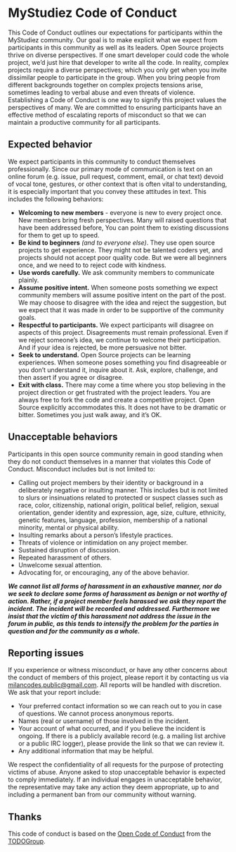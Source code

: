 # MyStudiez Code of Conduct
This Code of Conduct outlines our expectations for participants within the MyStudiez community.
Our goal is to make explicit what we expect from participants in this community as well as its leaders.
Open Source projects thrive on diverse perspectives.
If one smart developer could code the whole project, we’d just hire that developer to write all the code.
In reality, complex projects require a diverse perspectives;
which you only get when you invite dissimilar people to participate in the group.
When you bring people from different backgrounds together on complex projects tensions arise,
sometimes leading to verbal abuse and even threats of violence.
Establishing a Code of Conduct is one way to signify this project values the perspectives of many.
We are committed to ensuring participants have an effective method of escalating reports of misconduct
so that we can maintain a productive community for all participants.

## Expected behavior
We expect participants in this community to conduct themselves professionally.
Since our primary mode of communication is text on an online forum (e.g. issue, pull request, comment, email, or chat text)
devoid of vocal tone, gestures, or other context that is often vital to understanding,
it is especially important that you convey these attitudes in text.
This includes the following behaviors:
- **Welcoming to new members** - everyone is new to every project once. New members bring fresh perspectives.
  Many will raised questions that have been addressed before,
  You can point them to existing discussions for them to get up to speed.
- **Be kind to beginners** *(and to everyone else)*.
  They use open source projects to get experience.
  They might not be talented coders yet, and projects should not accept poor quality code.
  But we were all beginners once, and we need to to reject code with kindness.
- **Use words carefully.** We ask community members to communicate plainly.
- **Assume positive intent.**
  When someone posts something we expect community members will assume positive intent on the part of the post.
  We may choose to disagree with the idea and reject the suggestion,
  but we expect that it was made in order to be supportive of the community goals.
- **Respectful to participants.**
  We expect participants will disagree on aspects of this project.
  Disagreements must remain professional.
  Even if we reject someone’s idea, we continue to welcome their participation.
  And if your idea is rejected, be more persuasive not bitter.
- **Seek to understand.**
  Open Source projects can be learning experiences.
  When someone poses something you find disagreeable or you don’t understand it, inquire about it.
  Ask, explore, challenge, and then assert if you agree or disagree.
- **Exit with class.**
  There may come a time where you stop believing in the project direction or get frustrated with the project leaders.
  You are always free to fork the code and create a competitive project.
  Open Source explicitly accommodates this. It does not have to be dramatic or bitter.
  Sometimes you just walk away, and it’s OK.

## Unacceptable behaviors
Participants in this open source community remain in good standing
when they do not conduct themselves in a manner that violates this Code of Conduct.
Misconduct includes but is not limited to:
- Calling out project members by their identity or background in a deliberately negative or insulting manner.
  This includes but is not limited to slurs or insinuations related to protected or suspect classes
  such as race, color, citizenship, national origin, political belief, religion, sexual orientation, gender identity and
  expression, age, size, culture, ethnicity, genetic features, language, profession, membership of a national minority, mental or
  physical ability.
- Insulting remarks about a person’s lifestyle practices.
- Threats of violence or intimidation on any project member.
- Sustained disruption of discussion.
- Repeated harassment of others.
- Unwelcome sexual attention.
- Advocating for, or encouraging, any of the above behavior.

**_We cannot list all forms of harassment in an exhaustive manner,
  nor do we seek to declare some forms of harassment as benign or not worthy of action.
  Rather, if a project member feels harassed we ask they report the incident.
  The incident will be recorded and addressed.
  Furthermore we insist that the victim of this harassment not address the issue in the forum in public,
  as this tends to intensify the problem for the parties in question and for the community as a whole._**

## Reporting issues
If you experience or witness misconduct, or have any other concerns about the conduct of members of this project,
please report it by contacting us via milancodes.public@gmail.com. All reports will be handled with discretion.
We ask that your report include:
- Your preferred contact information so we can reach out to you in case of questions. We cannot process anonymous reports.
- Names (real or username) of those involved in the incident.
- Your account of what occurred, and if you believe the incident is ongoing. If there is a publicly available record (e.g. a mailing list archive or a public IRC logger), please provide the link so that we can review it.
- Any additional information that may be helpful.

We respect the confidentiality of all requests for the purpose of protecting victims of abuse.
Anyone asked to stop unacceptable behavior is expected to comply immediately.
If an individual engages in unacceptable behavior, the representative may take any action they deem appropriate,
up to and including a permanent ban from our community without warning.

## Thanks
This code of conduct is based on the [Open Code of Conduct](https://github.com/todogroup/opencodeofconduct)
from the [TODOGroup](https://todogroup.org/).
